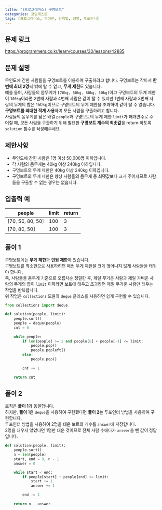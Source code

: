 ```yaml
---
title: "[프로그래머스] 구명보트"
categories: 코딩테스트
tags: [프로그래머스, 파이썬, 탐욕법, 정렬, 투포인터]
---
```


## 문제 링크

<https://programmers.co.kr/learn/courses/30/lessons/42885>

## 문제 설명

무인도에 갇힌 사람들을 구명보트를 이용하여 구출하려고 합니다. 구명보트는 작아서 **한 번에 최대 2명**씩 밖에 탈 수 없고, **무게 제한**도 있습니다.  
예를 들어, 사람들의 몸무게가 `[70kg, 50kg, 80kg, 50kg]`이고 구명보트의 무게 제한이 `100kg`이라면 2번째 사람과 4번째 사람은 같이 탈 수 있지만 1번째 사람과 3번째 사람의 무게의 합은 150kg이므로 구명보트의 무게 제한을 초과하여 같이 탈 수 없습니다.  
**구명보트를 최대한 적게 사용**하여 모든 사람을 구출하려고 합니다.  
사람들의 몸무게를 담은 배열 `people`과 구명보트의 무게 제한 `limit`가 매개변수로 주어질 때, 모든 사람을 구출하기 위해 필요한 **구명보트 개수의 최솟값**을 return 하도록 `solution` 함수를 작성해주세요.

## 제한사항

- 무인도에 갇힌 사람은 1명 이상 50,000명 이하입니다.
- 각 사람의 몸무게는 40kg 이상 240kg 이하입니다.
- 구명보트의 무게 제한은 40kg 이상 240kg 이하입니다.
- 구명보트의 무게 제한은 항상 사람들의 몸무게 중 최댓값보다 크게 주어지므로 사람들을 구출할 수 없는 경우는 없습니다.

## 입출력 예

|people|limit|return|
|------|-----|------|
|[70, 50, 80, 50]|100|3|
|[70, 80, 50]|100|3|

## 풀이 1

구명보트에는 **무게 제한**과 **인원 제한**이 있습니다.  
구명보트를 최소한으로 사용하려면 매번 무게 제한을 크게 벗어나지 않게 사람들을 태워야 합니다.  
즉, 사람들을 몸무게 기준으로 오름차순 정렬한 후, 제일 무거운 사람과 제일 가벼운 사람의 무게의 합이 `limit` 이하라면 보트에 태우고 초과라면 제일 무거운 사람만 태우는 작업을 반복합니다.  
위 작업은 `collections` 모듈의 `deque` 클래스를 사용하면 쉽게 구현할 수 있습니다.

```python
from collections import deque

def solution(people, limit):
    people.sort()
    people = deque(people)
    cnt = 0
    
    while people:
        if len(people) >= 2 and people[0] + people[-1] <= limit:
            people.pop()
            people.popleft()
        else:
            people.pop()
        
        cnt += 1
            
    return cnt
```

## 풀이 2

로직은 **풀이 1**과 동일합니다.  
하지만, **풀이 1**은 `deque`을 사용하여 구현했다면 **풀이 2**는 투포인터 방법을 사용하여 구현합니다.  
투포인터 방법을 사용하여 2명을 태운 보트의 개수를 `answer`에 저장합니다.  
2명을 태우지 않았다면 1명만 태운 것이므로 전체 사람 수에다가 `answer`을 뺀 값이 정답입니다.

```python
def solution(people, limit):
    people.sort()
    n = len(people)
    start, end = 0, n - 1
    answer = 0

    while start < end:
        if people[start] + people[end] <= limit:
            start += 1
            answer += 1
        
        end -= 1
    
    return n - answer
```